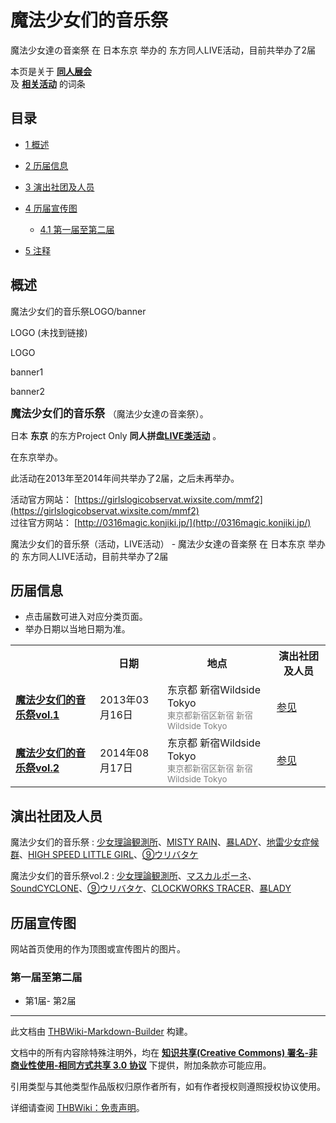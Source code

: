 # 魔法少女们的音乐祭

<!-- source html: G:\repos\THBWiki-Markdown-Builder\THBWikiMarkdown\Temp\main\3\36\ns0%3A%E9%AD%94%E6%B3%95%E5%B0%91%E5%A5%B3%E4%BB%AC%E7%9A%84%E9%9F%B3%E4%B9%90%E7%A5%AD.html -->

魔法少女達の音楽祭 在 日本东京 举办的  东方同人LIVE活动，目前共举办了2届

本页是关于 **[同人展会](./同人展会.md#展会类活动)**   
及 **[相关活动](./相关活动.md)** 的词条

## 目录

- [1 概述](#概述)
- [2 历届信息](#历届信息)
- [3 演出社团及人员](#演出社团及人员)
- [4 历届宣传图](#历届宣传图)

  - [4.1 第一届至第二届](#第一届至第二届)



- [5 注释](#注释)





## 概述



  
魔法少女们的音乐祭LOGO/banner
  


LOGO (未找到链接)

LOGO


[](./文件-魔法少女们的音乐祭banner1.jpg.md)
banner1


[](./文件-魔法少女们的音乐祭banner2.jpg.md)
banner2




  
<big> **魔法少女们的音乐祭** </big>（魔法少女達の音楽祭）。  
  
  
  
  
日本 **东京** 的东方Project Only **同人拼盘[LIVE类活动](./LIVE类活动.md#LIVE类活动)** 。  
  
在东京举办。  
  
  
此活动在2013年至2014年间共举办了2届，之后未再举办。  
  
  
  
  
活动官方网站： [https://girlslogicobservat.wixsite.com/mmf2](https://girlslogicobservat.wixsite.com/mmf2)   
过往官方网站： [http://0316magic.konjiki.jp/](http://0316magic.konjiki.jp/)   
  
魔法少女们的音乐祭（活动，LIVE活动） - 魔法少女達の音楽祭 在 日本东京 举办的  东方同人LIVE活动，目前共举办了2届

## 历届信息
- 点击届数可进入对应分类页面。
- 举办日期以当地日期为准。


<table>
<tbody><tr><th> </th><th>日期</th><th>地点</th><th>演出社团及人员</th></tr>
<tr><td id="1"><b><a href="/展会作品列表?e=%E9%AD%94%E6%B3%95%E5%B0%91%E5%A5%B3%E4%BB%AC%E7%9A%84%E9%9F%B3%E4%B9%90%E7%A5%AD%231">魔法少女们的音乐祭vol.1</a></b></td><td id="ev-1">2013年03月16日</td><td>东京都 新宿Wildside Tokyo<br><small><span style="color:grey;">東京都新宿区新宿 新宿Wildside Tokyo</span></small></td><td><a href="#第1届">参见</a></td></tr>
<tr><td id="2"><b><a href="/展会作品列表?e=%E9%AD%94%E6%B3%95%E5%B0%91%E5%A5%B3%E4%BB%AC%E7%9A%84%E9%9F%B3%E4%B9%90%E7%A5%AD%232">魔法少女们的音乐祭vol.2</a></b></td><td id="ev-2">2014年08月17日</td><td>东京都 新宿Wildside Tokyo<br><small><span style="color:grey;">東京都新宿区新宿 新宿Wildside Tokyo</span></small></td><td><a href="#第2届">参见</a></td></tr>
</tbody></table>



## 演出社团及人员
魔法少女们的音乐祭
: [少女理論観測所](./少女理論観測所.md)、[MISTY RAIN](./MISTY_RAIN.md)、[暴LADY](./暴LADY.md)、[地雷少女症候群](./地雷少女症候群.md)、[HIGH SPEED LITTLE GIRL](./High_speed_little_girl.md)、[⑨ウリバタケ](./⑨ウリバタケ.md)

魔法少女们的音乐祭vol.2
: [少女理論観測所](./少女理論観測所.md)、[マスカルポーネ](./マスカルポーネ.md)、[SoundCYCLONE](./Sound_CYCLONE.md)、[⑨ウリバタケ](./⑨ウリバタケ.md)、[CLOCKWORKS TRACER](./CLOCKWORKS_TRACER.md)、[暴LADY](./暴LADY.md)


## 历届宣传图
  
网站首页使用的作为顶图或宣传图片的图片。
  


### 第一届至第二届
- [](./文件-魔法少女们的音乐祭1插画.jpg.md)第1届- [](./文件-魔法少女们的音乐祭2插画.jpg.md)第2届


  
  

  

  
  






---

此文档由 [THBWiki-Markdown-Builder](https://github.com/Delsin-Yu/THBWiki-Markdown-Builder) 构建。

文档中的所有内容除特殊注明外，均在 [**知识共享(Creative Commons) 署名-非商业性使用-相同方式共享 3.0 协议**](https://creativecommons.org/licenses/by-sa/3.0/deed.zh-hans) 下提供，附加条款亦可能应用。

引用类型与其他类型作品版权归原作者所有，如有作者授权则遵照授权协议使用。

详细请查阅 [THBWiki：免责声明](https://thbwiki.cc/THBWiki:%E5%85%8D%E8%B4%A3%E5%A3%B0%E6%98%8E)。

